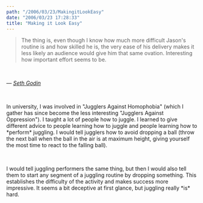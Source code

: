 ```yaml
---
path: "/2006/03/23/MakingitLookEasy" 
date: "2006/03/23 17:28:33" 
title: "Making it Look Easy" 
---
```

<blockquote><p>The thing is, even though I know how much more difficult Jason's routine is and how skilled he is, the very ease of his delivery makes it less likely an audience would give him that same ovation. Interesting how important effort seems to be.</p></blockquote><br><p>&#8212; <a href="http://sethgodin.typepad.com/seths_blog/2006/03/its_how_you_tel.html"><cite>Seth Godin</cite></a></p><br><p>In university, I was involved in "Jugglers Against Homophobia" (which I gather has since become the less interesting "Jugglers Against Oppression"). I taught a lot of people how to juggle. I learned to give different advice to people learning how to juggle and people learning how to *perform* juggling. I would tell jugglers how to avoid dropping a ball (throw the next ball when the ball in the air is at maximum height, giving yourself the most time to react to the falling ball).</p><br><p>I would tell juggling performers the same thing, but then I would also tell them to start any segment of a juggling routine by dropping something. This establishes the difficulty of the activity and makes success more impressive. It seems a bit deceptive at first glance, but juggling really *is* hard.</p>